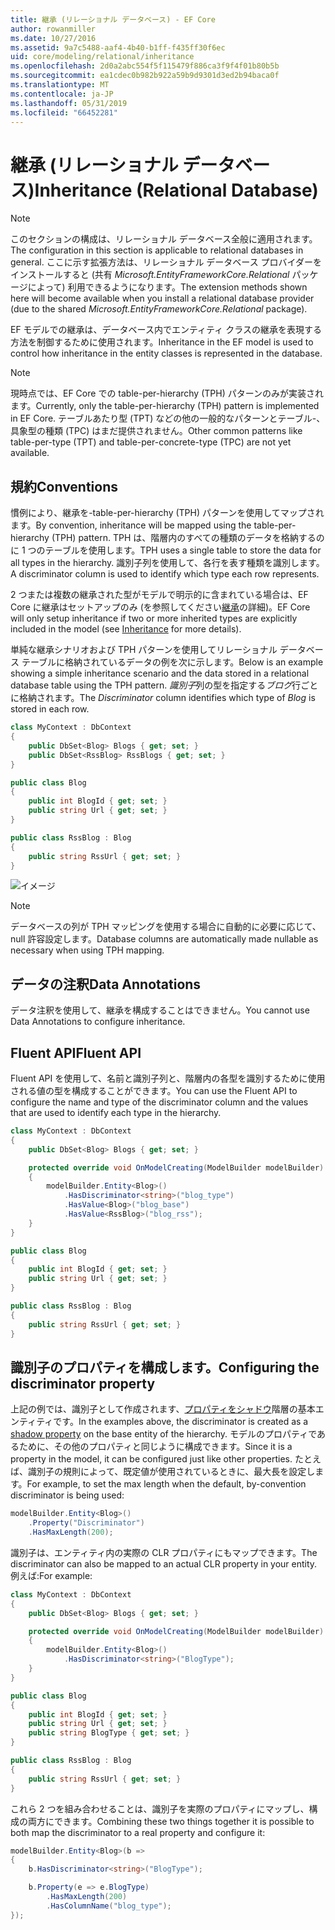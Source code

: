 ```yaml
---
title: 継承 (リレーショナル データベース) - EF Core
author: rowanmiller
ms.date: 10/27/2016
ms.assetid: 9a7c5488-aaf4-4b40-b1ff-f435ff30f6ec
uid: core/modeling/relational/inheritance
ms.openlocfilehash: 2d0a2abc554f5f115479f886ca3f9f4f01b80b5b
ms.sourcegitcommit: ea1cdec0b982b922a59b9d9301d3ed2b94baca0f
ms.translationtype: MT
ms.contentlocale: ja-JP
ms.lasthandoff: 05/31/2019
ms.locfileid: "66452281"
---
```

# <a name="inheritance-relational-database"></a><span data-ttu-id="4afc3-102">継承 (リレーショナル データベース)</span><span class="sxs-lookup"><span data-stu-id="4afc3-102">Inheritance (Relational Database)</span></span>

> [!NOTE]  
> <span data-ttu-id="4afc3-103">このセクションの構成は、リレーショナル データベース全般に適用されます。</span><span class="sxs-lookup"><span data-stu-id="4afc3-103">The configuration in this section is applicable to relational databases in general.</span></span> <span data-ttu-id="4afc3-104">ここに示す拡張方法は、リレーショナル データベース プロバイダーをインストールすると (共有 *Microsoft.EntityFrameworkCore.Relational* パッケージによって) 利用できるようになります。</span><span class="sxs-lookup"><span data-stu-id="4afc3-104">The extension methods shown here will become available when you install a relational database provider (due to the shared *Microsoft.EntityFrameworkCore.Relational* package).</span></span>

<span data-ttu-id="4afc3-105">EF モデルでの継承は、データベース内でエンティティ クラスの継承を表現する方法を制御するために使用されます。</span><span class="sxs-lookup"><span data-stu-id="4afc3-105">Inheritance in the EF model is used to control how inheritance in the entity classes is represented in the database.</span></span>

> [!NOTE]  
> <span data-ttu-id="4afc3-106">現時点では、EF Core での table-per-hierarchy (TPH) パターンのみが実装されます。</span><span class="sxs-lookup"><span data-stu-id="4afc3-106">Currently, only the table-per-hierarchy (TPH) pattern is implemented in EF Core.</span></span> <span data-ttu-id="4afc3-107">テーブルあたり型 (TPT) などの他の一般的なパターンとテーブル-、具象型の種類 (TPC) はまだ提供されません。</span><span class="sxs-lookup"><span data-stu-id="4afc3-107">Other common patterns like table-per-type (TPT) and table-per-concrete-type (TPC) are not yet available.</span></span>

## <a name="conventions"></a><span data-ttu-id="4afc3-108">規約</span><span class="sxs-lookup"><span data-stu-id="4afc3-108">Conventions</span></span>

<span data-ttu-id="4afc3-109">慣例により、継承を-table-per-hierarchy (TPH) パターンを使用してマップされます。</span><span class="sxs-lookup"><span data-stu-id="4afc3-109">By convention, inheritance will be mapped using the table-per-hierarchy (TPH) pattern.</span></span> <span data-ttu-id="4afc3-110">TPH は、階層内のすべての種類のデータを格納するのに 1 つのテーブルを使用します。</span><span class="sxs-lookup"><span data-stu-id="4afc3-110">TPH uses a single table to store the data for all types in the hierarchy.</span></span> <span data-ttu-id="4afc3-111">識別子列を使用して、各行を表す種類を識別します。</span><span class="sxs-lookup"><span data-stu-id="4afc3-111">A discriminator column is used to identify which type each row represents.</span></span>

<span data-ttu-id="4afc3-112">2 つまたは複数の継承された型がモデルで明示的に含まれている場合は、EF Core に継承はセットアップのみ (を参照してください[継承](../inheritance.md)の詳細)。</span><span class="sxs-lookup"><span data-stu-id="4afc3-112">EF Core will only setup inheritance if two or more inherited types are explicitly included in the model (see [Inheritance](../inheritance.md) for more details).</span></span>

<span data-ttu-id="4afc3-113">単純な継承シナリオおよび TPH パターンを使用してリレーショナル データベース テーブルに格納されているデータの例を次に示します。</span><span class="sxs-lookup"><span data-stu-id="4afc3-113">Below is an example showing a simple inheritance scenario and the data stored in a relational database table using the TPH pattern.</span></span> <span data-ttu-id="4afc3-114">*識別子*列の型を指定する*ブログ*行ごとに格納されます。</span><span class="sxs-lookup"><span data-stu-id="4afc3-114">The *Discriminator* column identifies which type of *Blog* is stored in each row.</span></span>

<!-- [!code-csharp[Main](samples/core/relational/Modeling/Conventions/Samples/InheritanceDbSets.cs)] -->
``` csharp
class MyContext : DbContext
{
    public DbSet<Blog> Blogs { get; set; }
    public DbSet<RssBlog> RssBlogs { get; set; }
}

public class Blog
{
    public int BlogId { get; set; }
    public string Url { get; set; }
}

public class RssBlog : Blog
{
    public string RssUrl { get; set; }
}
```

![イメージ](_static/inheritance-tph-data.png)

>[!NOTE]
> <span data-ttu-id="4afc3-116">データベースの列が TPH マッピングを使用する場合に自動的に必要に応じて、null 許容設定します。</span><span class="sxs-lookup"><span data-stu-id="4afc3-116">Database columns are automatically made nullable as necessary when using TPH mapping.</span></span>

## <a name="data-annotations"></a><span data-ttu-id="4afc3-117">データの注釈</span><span class="sxs-lookup"><span data-stu-id="4afc3-117">Data Annotations</span></span>

<span data-ttu-id="4afc3-118">データ注釈を使用して、継承を構成することはできません。</span><span class="sxs-lookup"><span data-stu-id="4afc3-118">You cannot use Data Annotations to configure inheritance.</span></span>

## <a name="fluent-api"></a><span data-ttu-id="4afc3-119">Fluent API</span><span class="sxs-lookup"><span data-stu-id="4afc3-119">Fluent API</span></span>

<span data-ttu-id="4afc3-120">Fluent API を使用して、名前と識別子列と、階層内の各型を識別するために使用される値の型を構成することができます。</span><span class="sxs-lookup"><span data-stu-id="4afc3-120">You can use the Fluent API to configure the name and type of the discriminator column and the values that are used to identify each type in the hierarchy.</span></span>

<!-- [!code-csharp[Main](samples/core/relational/Modeling/FluentAPI/Samples/InheritanceTPHDiscriminator.cs?highlight=7,8,9,10)] -->
``` csharp
class MyContext : DbContext
{
    public DbSet<Blog> Blogs { get; set; }

    protected override void OnModelCreating(ModelBuilder modelBuilder)
    {
        modelBuilder.Entity<Blog>()
            .HasDiscriminator<string>("blog_type")
            .HasValue<Blog>("blog_base")
            .HasValue<RssBlog>("blog_rss");
    }
}

public class Blog
{
    public int BlogId { get; set; }
    public string Url { get; set; }
}

public class RssBlog : Blog
{
    public string RssUrl { get; set; }
}
```

## <a name="configuring-the-discriminator-property"></a><span data-ttu-id="4afc3-121">識別子のプロパティを構成します。</span><span class="sxs-lookup"><span data-stu-id="4afc3-121">Configuring the discriminator property</span></span>

<span data-ttu-id="4afc3-122">上記の例では、識別子として作成されます、[プロパティをシャドウ](xref:core/modeling/shadow-properties)階層の基本エンティティです。</span><span class="sxs-lookup"><span data-stu-id="4afc3-122">In the examples above, the discriminator is created as a [shadow property](xref:core/modeling/shadow-properties) on the base entity of the hierarchy.</span></span> <span data-ttu-id="4afc3-123">モデルのプロパティであるために、その他のプロパティと同じように構成できます。</span><span class="sxs-lookup"><span data-stu-id="4afc3-123">Since it is a property in the model, it can be configured just like other properties.</span></span> <span data-ttu-id="4afc3-124">たとえば、識別子の規則によって、既定値が使用されているときに、最大長を設定します。</span><span class="sxs-lookup"><span data-stu-id="4afc3-124">For example, to set the max length when the default, by-convention discriminator is being used:</span></span>

```C#
modelBuilder.Entity<Blog>()
    .Property("Discriminator")
    .HasMaxLength(200);
```

<span data-ttu-id="4afc3-125">識別子は、エンティティ内の実際の CLR プロパティにもマップできます。</span><span class="sxs-lookup"><span data-stu-id="4afc3-125">The discriminator can also be mapped to an actual CLR property in your entity.</span></span> <span data-ttu-id="4afc3-126">例えば:</span><span class="sxs-lookup"><span data-stu-id="4afc3-126">For example:</span></span>
```C#
class MyContext : DbContext
{
    public DbSet<Blog> Blogs { get; set; }

    protected override void OnModelCreating(ModelBuilder modelBuilder)
    {
        modelBuilder.Entity<Blog>()
            .HasDiscriminator<string>("BlogType");
    }
}

public class Blog
{
    public int BlogId { get; set; }
    public string Url { get; set; }
    public string BlogType { get; set; }
}

public class RssBlog : Blog
{
    public string RssUrl { get; set; }
}
```

<span data-ttu-id="4afc3-127">これら 2 つを組み合わせることは、識別子を実際のプロパティにマップし、構成の両方にできます。</span><span class="sxs-lookup"><span data-stu-id="4afc3-127">Combining these two things together it is possible to both map the discriminator to a real property and configure it:</span></span>
```C#
modelBuilder.Entity<Blog>(b =>
{
    b.HasDiscriminator<string>("BlogType");

    b.Property(e => e.BlogType)
        .HasMaxLength(200)
        .HasColumnName("blog_type");
});
```

